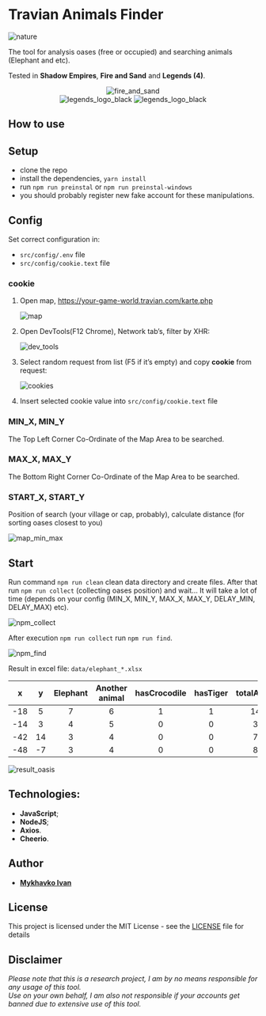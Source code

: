 # Travian Animals Finder

<img src="public/nature.png" alt="nature"/><br/>

The tool for analysis oases (free or occupied) and searching animals (Elephant and etc).

Tested in **Shadow Empires**, **Fire and Sand** and **Legends (4)**.

<p align="center">
<img src="public/fire_and_sand.png" alt="fire_and_sand"/><br/>
<img src="public/legends_logo_black.png" alt="legends_logo_black"/>
<img src="public/shadow_empires_logo.png" alt="legends_logo_black"/>
</p>

## How to use

## Setup

- clone the repo
- install the dependencies, `yarn install`
- run `npm run preinstal` or `npm run preinstal-windows`
- you should probably register new fake account for these manipulations.

## Config

Set correct configuration in:

- `src/config/.env` file
- `src/config/cookie.text` file

### cookie

1. Open map, https://your-game-world.travian.com/karte.php

    <img src="public/map.png" alt="map"/>

2. Open DevTools(F12 Chrome), Network tab’s, filter by XHR:

    <img src="public/dev_tools.png" alt="dev_tools"/>

3. Select random request from list (F5 if it’s empty) and copy **cookie** from request:

   <img src="public/cookies.png" alt="cookies"/>

4. Insert selected cookie value into `src/config/cookie.text` file

### MIN_X, MIN_Y

The Top Left Corner Co-Ordinate of the Map Area to be searched.

### MAX_X, MAX_Y

The Bottom Right Corner Co-Ordinate of the Map Area to be searched.

### START_X, START_Y

Position of search (your village or cap, probably), calculate distance (for sorting oases closest to you)

<img src="public/map_min_max.png" alt="map_min_max"/>

## Start

Run command `npm run clean` clean data directory and create files. After that run `npm run collect` (collecting oases
position) and wait… It will take a lot of time (depends on your config (MIN_X, MIN_Y, MAX_X, MAX_Y, DELAY_MIN,
DELAY_MAX) etc).

<img src="public/npm_collect.png" alt="npm_collect"/>

After execution `npm run collect` run  `npm run find`.

<img src="public/npm_find.png" alt="npm_find"/>

Result in excel file: `data/elephant_*.xlsx`

|  x  |  y  | Elephant | Another animal | hasCrocodile | hasTiger | totalAnimal |
| :---: | :---: | :--------: | :--------------: | :------------: | :--------: | :-----------: |
| -18 |  5  | 7 | 6 | 1 | 1 | 141 |
| -14 |  3  | 4 | 5 | 0 | 0 | 34 |
| -42 |  14 | 3 | 4 | 0 | 0 | 77 |
| -48 |  -7 | 3 | 4 | 0 | 0 | 84 |

<img src="public/result_oasis.png" alt="result_oasis"/>

## Technologies:

- **JavaScript**;
- **NodeJS**;
- **Axios**.
- **Cheerio**.

## Author

* [**Mykhavko Ivan**](https://github.com/Tegos)

## License

This project is licensed under the MIT License - see the [LICENSE](LICENSE) file for details

## Disclaimer

_Please note that this is a research project, I am by no means responsible for any usage of this tool._  
_Use on your own behalf, I am also not responsible if your accounts get banned due to extensive use of this tool._

